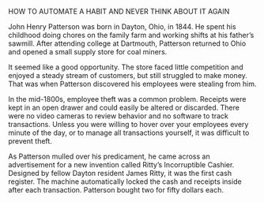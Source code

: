 HOW TO AUTOMATE A HABIT AND NEVER THINK ABOUT IT AGAIN

John Henry Patterson was born in Dayton, Ohio, in 1844. He spent his
childhood doing chores on the family farm and working shifts at his
father’s sawmill. After attending college at Dartmouth, Patterson
returned to Ohio and opened a small supply store for coal miners.

It seemed like a good opportunity. The store faced little competition
and enjoyed a steady stream of customers, but still struggled to make
money. That was when Patterson discovered his employees were
stealing from him.

In the mid-1800s, employee theft was a common problem. Receipts
were kept in an open drawer and could easily be altered or discarded.
There were no video cameras to review behavior and no software to
track transactions. Unless you were willing to hover over your
employees every minute of the day, or to manage all transactions
yourself, it was difficult to prevent theft.

As Patterson mulled over his predicament, he came across an
advertisement for a new invention called Ritty’s Incorruptible Cashier.
Designed by fellow Dayton resident James Ritty, it was the first cash
register. The machine automatically locked the cash and receipts
inside after each transaction. Patterson bought two for fifty dollars
each.